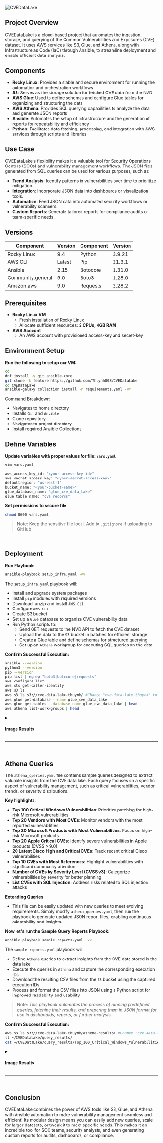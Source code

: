 ![CVEDataLake](https://i.imgur.com/9qfpYjc.png)

## Project Overview

CVEDataLake is a cloud-based project that automates the ingestion, storage, and querying of the Common Vulnerabilities and Exposures (CVE) dataset. It uses AWS services like S3, Glue, and Athena, along with Infrastructure as Code (IaC) through Ansible, to streamline deployment and enable efficient data analysis.

## Components

- **Rocky Linux**: Provides a stable and secure environment for running the automation and orchestration workflows
- **S3**: Serves as the storage solution for fetched CVE data from the NVD
- **AWS Glue**: Used to define schemas and configure Glue tables for organizing and structuring the data
- **AWS Athena**: Provides SQL querying capabilities to analyze the data and generate JSON reports
- **Ansible**: Automates the setup of infrastructure and the generation of reports for repeatability and efficiency
- **Python**: Facilitates data fetching, processing, and integration with AWS services through scripts and libraries

## Use Case

CVEDataLake's flexibility makes it a valuable tool for Security Operations Centers (SOCs) and vulnerability management workflows. The JSON files generated from SQL queries can be used for various purposes, such as:

- **Trend Analysis**: Identify patterns in vulnerabilities over time to prioritize mitigation.
- **Integration**: Incorporate JSON data into dashboards or visualization tools.
- **Automation**: Feed JSON data into automated security workflows or vulnerability scanners.
- **Custom Reports**: Generate tailored reports for compliance audits or team-specific needs.

## Versions

| Component         | Version  | Component         | Version  |
|-------------------|----------|-------------------|----------|
| Rocky Linux       | 9.4      | Python            | 3.9.21   |
| AWS CLI           | Latest   | Pip               | 21.3.1   |
| Ansible           | 2.15     | Botocore          | 1.31.0   |
| Community.general | 9.0      | Boto3             | 1.28.0   |
| Amazon.aws        | 9.0      | Requests          | 2.28.2   | 

 

## Prerequisites

- **Rocky Linux VM**
  - Fresh installation of Rocky Linux
  - Allocate sufficient resources: **2 CPUs, 4GB RAM**
- **AWS Account**
   - An AWS account with provisioned access-key and secret-key

## Environment Setup

**Run the following to setup our VM:**
```bash
cd
dnf install -y git ansible-core
git clone -b feature https://github.com/Thuynh808/CVEDataLake
cd CVEDataLake 
ansible-galaxy collection install -r requirements.yaml -vv
```
  Command Breakdown:
  - Navigates to home directory
  - Installs `Git` and `Ansible`
  - Clone repository
  - Navigates to project directory
  - Install required Ansible Collections

## Define Variables

**Update variables with proper values for file: `vars.yaml`**
```bash
vim vars.yaml
```
```bash
aws_access_key_id: "<your-access-key-id>"
aws_secret_access_key: "<your-secret-access-key>"
defaultregion: "us-east-1"
bucket_name: "<your-bucket-name>"
glue_database_name: "glue_cve_data_lake"
glue_table_name: "cve_records"
```
**Set permissions to secure file**
```bash
chmod 0600 vars.yaml 
```
> Note: Keep the sensitive file local. Add to `.gitignore` if uploading to GitHub
<br>  

## Deployment

**Run Playbook:**
```bash
ansible-playbook setup_infra.yaml -vv
```
  The `setup_infra.yaml` playbook will:
  - Install and upgrade system packages
  - Install `pip` modules with required versions
  - Download, unzip and install `AWS CLI`
  - Configure `AWS CLI`
  - Create S3 bucket
  - Set up a `Glue` database to organize CVE vulnerability data
  - Run Python scripts to:
    - Send GET requests to the NVD API to fetch the CVE dataset
    - Upload the data to the `S3` bucket in batches for efficient storage
    - Create a Glue table and define schemas for structured querying
    - Set up an `Athena` workgroup for executing SQL queries on the data

**Confirm Successful Execution:**
```bash
ansible --version
python3 --version
pip --version
pip list | egrep "boto3|botocore|requests" 
aws configure list
aws sts get-caller-identity
aws s3 ls
aws s3 ls s3://cve-data-lake-thuynh/ #Change "cve-data-lake-thuynh" to your bucket name
aws glue get-database --name glue_cve_data_lake
aws glue get-tables --database-name glue_cve_data_lake | head
aws athena list-work-groups | head
```

<details close>
  <summary> <h4>Image Results</h4> </summary>
    
![CVEDataLake](https://i.imgur.com/9qfpYjc.png)
  
  - **System dependencies**: (curl, unzip, python3, python3-pip) are installed
  - **Python libraries**: (boto3, botocore, python-dotenv, requests) are installed with required versions
  - **AWS CLI**: credentials and region are properly configured
  - **IAM identity**: is correctly authenticated via AWS CLI, confirming access to the AWS account
  - **S3 bucket**: exists and is accessible through the CLI
  - **SNS topic**: is successfully created, and its ARN matches the expected configuration
  </details>

---
<br>

## Athena Queries

The `athena_queries.yaml` file contains sample queries designed to extract valuable insights from the CVE data lake. Each query focuses on a specific aspect of vulnerability management, such as critical vulnerabilities, vendor trends, or severity distributions.

**Key highlights**:
- **Top 100 Critical Windows Vulnerabilities**: Prioritize patching for high-risk Microsoft vulnerabilities
- **Top 20 Vendors with Most CVEs**: Monitor vendors with the most reported vulnerabilities
- **Top 20 Microsoft Products with Most Vulnerabilities**: Focus on high-risk Microsoft products
- **Top 20 Apple Critical CVEs**: Identify severe vulnerabilities in Apple products (CVSS > 9.0)
- **20 Latest Cisco High and Critical CVEs**: Track recent critical Cisco vulnerabilities
- **Top 10 CVEs with Most References**: Highlight vulnerabilities with significant community attention
- **Number of CVEs by Severity Level (CVSS v3)**: Categorize vulnerabilities by severity for better planning
- **List CVEs with SQL Injection**: Address risks related to SQL injection attacks

**Extending Queries**
- This file can be easily updated with new queries to meet evolving requirements. Simply modify `athena_queries.yaml`, then run the playbook to generate updated JSON report files, enabling continuous adaptability and insights.

**Now let's run the Sample Query Reports Playbook:**
```bash
ansible-playbook sample-reports.yaml -vv
```
  The `sample-reports.yaml` playbook will:
  - Define `Athena` queries to extract insights from the CVE data stored in the data lake
  - Execute the queries in `Athena` and capture the corresponding execution IDs
  - Download the resulting CSV files from the `S3` bucket using the captured execution IDs
  - Process and format the CSV files into JSON using a Python script for improved readability and usability

> Note: *This playbook automates the process of running predefined queries, fetching their results, and preparing them in JSON format for use in dashboards, reports, or further analysis.*

**Confirm Successful Execution:**

```bash
aws s3 ls s3://cve-data-lake-thuynh/athena-results/ #Change "cve-data-lake-thuynh" to your bucket name
ll ~/CVEDataLake/query_results/
cat ~/CVEDataLake/query_results/Top_100_Critical_Windows_Vulnerabilities.json | head 20
```
<details close>
  <summary> <h4>Image Results</h4> </summary>
    
![Weather-Dashboard-Automation](https://i.imgur.com/90vYwtb.png)
![Weather-Dashboard-Automation](https://i.imgur.com/ZocVy92.png)

  - **Lambda Function**: Verify function name and ARN are correct; SNS Topic ARN is properly set as environment variable
  - **EventBridge Rule**: Confirm state is `ENABLED` and event pattern is set to trigger when an object is created in S3
  - **Cron Job**: a daily cron job exists to run the Python script (weather_data_aggregator.py) at the correct time (0 8 * * *)
  </details>

---
<br>

## Conclusion

CVEDataLake combines the power of AWS tools like S3, Glue, and Athena with Ansible automation to make vulnerability management seamless and efficient! Its modular design means you can easily add new queries, scale for larger datasets, or tweak it to meet specific needs. This makes it an incredible tool for SOC teams, security analysts, and even generating custom reports for audits, dashboards, or compliance.
